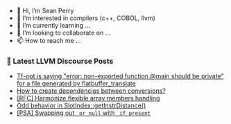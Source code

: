 - 👋 Hi, I’m Sean Perry
- 👀 I’m interested in compilers (c++, COBOL, llvm)
- 🌱 I’m currently learning ...
- 💞️ I’m looking to collaborate on ...
- 📫 How to reach me ...

<!---
s66perry/s66perry is a ✨ special ✨ repository because its `README.md` (this file) appears on your GitHub profile.
You can click the Preview link to take a look at your changes.
--->
### 📕 Latest LLVM Discourse Posts

<!-- DISCOURSE-LLVM:START -->
- [Tf-opt is saying &quot;error: non-exported function @main should be private&quot; for a file generated by flatbuffer_translate](https://discourse.llvm.org/t/tf-opt-is-saying-error-non-exported-function-main-should-be-private-for-a-file-generated-by-flatbuffer-translate/64960#post_3)
- [How to create dependencies between conversions?](https://discourse.llvm.org/t/how-to-create-dependencies-between-conversions/65020#post_6)
- [[RFC] Harmonize flexible array members handling](https://discourse.llvm.org/t/rfc-harmonize-flexible-array-members-handling/65001#post_6)
- [Odd behavior in SlotIndex::getInstrDistance&lpar;&rpar;](https://discourse.llvm.org/t/odd-behavior-in-slotindex-getinstrdistance/64934#post_3)
- [[PSA] Swapping out `_or_null` with `_if_present`](https://discourse.llvm.org/t/psa-swapping-out-or-null-with-if-present/65018#post_3)
<!-- DISCOURSE-LLVM:END -->
